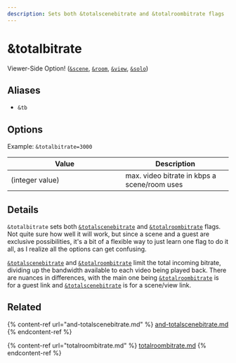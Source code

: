 ```yaml
---
description: Sets both &totalscenebitrate and &totalroombitrate flags
---
```


# \&totalbitrate

Viewer-Side Option! ([`&scene`](../view-parameters/scene.md), [`&room`](../../general-settings/room.md), [`&view`](../view-parameters/view.md), [`&solo`](../mixer-scene-parameters/and-solo.md))

## Aliases

* `&tb`

## Options

Example: `&totalbitrate=3000`

<table><thead><tr><th width="245">Value</th><th>Description</th></tr></thead><tbody><tr><td>(integer value)</td><td>max. video bitrate in kbps a scene/room uses</td></tr></tbody></table>

## Details

`&totalbitrate` sets both [`&totalscenebitrate`](and-totalscenebitrate.md) and [`&totalroombitrate`](totalroombitrate.md) flags. Not quite sure how well it will work, but since a scene and a guest are exclusive possibilities, it's a bit of a flexible way to just learn one flag to do it all, as I realize all the options can get confusing.

[`&totalscenebitrate`](and-totalscenebitrate.md) and [`&totalroombitrate`](totalroombitrate.md) limit the total incoming bitrate, dividing up the bandwidth available to each video being played back. There are nuances in differences, with the main one being [`&totalroombitrate`](totalroombitrate.md) is for a guest link and [`&totalscenebitrate`](and-totalscenebitrate.md) is for a scene/view link.

## Related

{% content-ref url="and-totalscenebitrate.md" %}
[and-totalscenebitrate.md](and-totalscenebitrate.md)
{% endcontent-ref %}

{% content-ref url="totalroombitrate.md" %}
[totalroombitrate.md](totalroombitrate.md)
{% endcontent-ref %}

